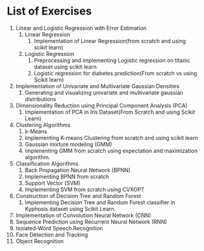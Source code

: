 # List of Exercises

1. Linear and Logistic Regression with Error Estimation
   1. Linear Regression
      1. Implementation of Linear Regression(from scratch and using scikit learn)
   2. Logistic Regression
      1. Preprocessing and implementing Logistic regression on titanic dataset using scikit learn
      2. Logistic regression for diabetes prediction(From scratch vs using Scikit learn)
2. Implementation of Univariate and Multivariate Gaussian Densities 
      1. Generating and visualizing univariate and multivariate gaussian distributions
3. Dimensionality Reduction using Principal Component Analysis (PCA)
      1. Implementation of PCA in Iris Dataset(From Scratch and using Scikit Learn)
4. Clustering Algorithms
	1. k-Means
   	1. Implementing K-means Clustering from scratch and using scikit learn
	2. Gaussian mixture modeling (GMM)
   	1. Implenenting GMM from scratch using expectation and maximization algorithm.
5. Classification Algorithms
	1. Back Propagation Neural Network (BPNN)
   	1. Implementing BPNN from scratch
	2. Support Vector (SVM)
   	1. Implementing SVM from scratch using CVXOPT
6. Construction of Decision Tree and Random Forest
      1. Implementing Decision Tree and Random Forest classifier in Kyphosis dataset using Scikit Learn.
7. Implementation of Convolution Neural Network (CNN)
8. Sequence Prediction using Recurrent Neural Network (RNN)
9.  Isolated-Word Speech Recognition
10. Face Detection and Tracking
11. Object Recognition
